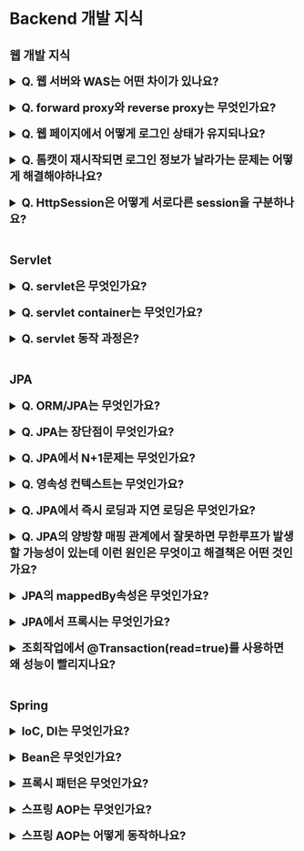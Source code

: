 # Backend 개발 지식

## 웹 개발 지식

<details>
    <summary style="font-size : 20px;"><strong> Q. 웹 서버와 WAS는 어떤 차이가 있나요?</strong></summary></br> 

웹 서버는 정적인 컨텐츠를 처리하며 WAS에 요청을 전달하고 WAS로부터 응답을 클라이언트에게 전달하는 역할을 수행합니다. ex)nginx, apache   

WAS는 웹 서버와 웹 컨테이너가 합쳐진 것으로 비즈니스 로직을 처리하여 동적인 컨텐츠를 제공할 수 있습니다. ex)tomcat, jetty, jboss    

웹 서버와 WAS를 구분하므로서 얻는 장점으로 웹 서버에서 정적인 컨텐츠를 담당하여 WAS에 대한 부하를 줄여줄 수 있으며 WAS에 요청을 전달할 때 로드밸런싱을 수행할 수 있습니다.
</details></br>

<details>
    <summary style="font-size : 20px;"><strong> Q. forward proxy와 reverse proxy는 무엇인가요?</strong></summary></br> 

forward proxy는 클라이언트가 인터넷에 직접 접근하는 것이 아니라 forward proxy 서버에서 요청을 받아 서버와 연결하고 결과를 응답하는 방식입니다.   

reverse proxy는 서버대신 proxy에서 요청을 받아 서버에게 요청을 전달해줍니다. 로드 밸런싱에 활용할 수 있고 서버를 노출하지않으므로서 보안상 이점이 있습니다.   

이 둘의 차이점은 아래와 같습니다.   
- forward proxy는 forward proxy server에서 서버로 요청을 보내므로 클라이언트를 감출 수 있고 reverse proxy는 서버 대신 reverse proxy서버에서 요청을 받아주므로 서버를 감출 수 있습니다.
- forward proxy의 endpoint는 실제 서버의 도메인인 반면, reverse proxy의 endpoint는 reverse proxy 서버 도메인입니다. 

</details></br>

<details>
    <summary style="font-size : 20px;"><strong> Q. 웹 페이지에서 어떻게 로그인 상태가 유지되나요?</strong></summary></br>

http는 stateless한 특징이 있어 이전 연결에 대한 결과를 저장하지 않습니다. 이런 단점을 극복하기 위해 http에서는 쿠키와 세션을 사용해 상태를 저장할 수 있습니다. 보통 클라이언트쪽에서 저장되는 쿠키는 보안상 취약하여 세션을 사용해 사용자의 정보를 서버측에서 관리합니다. 서버는 session id를 통해 사용자를 식별할 수 있으며 session id를 기준으로 로그인 정보를 저장할 수 있습니다. 클라이언트는 매 요청시 session id가 포함된 쿠키를 서버로 전송하므로 로그인 유지가 가능합니다. 

</details></br>

<details>
    <summary style="font-size : 20px;"><strong> Q. 톰캣이 재시작되면 로그인 정보가 날라가는 문제는 어떻게 해결해야하나요?</strong></summary></br>
  
세션 스토어를 메모리로 사용했다면 톰캣이 재시작시 로그인 정보가 날라가는 문제가 있습니다. 또한, 여러 서버로 운영을 할 때 메모리 상의 세션 정보를 공유하기 어렵습니다. 로드 밸런싱의 sticky session을 사용해서 세션이 저장된 동일한 서버에 요청을 보내는게 가능하지만 진정한 의미의 부하 분산이 이뤄지지 않습니다. 별도의 세션 스토어를 사용하면 서버가 셧다운되어도 세션에 대한 정보가 유지되고 클러스터링이 용이하다는 장점이 있습니다. 대표적인 세션 스토어로는 redis가 있습니다.
</details></br>

<details>
    <summary style="font-size : 20px;"><strong> Q. HttpSession은 어떻게 서로다른 session을 구분하나요?</strong></summary></br>
  
세션의 동작과정은 이렇습니다. 최초에 클라이언트의 요청이 들어오면 서버는 새로운 HttpSession객체를 생성하고 unique한 session id를 만듭니다. 응답에서 JSessionId를 key로 session id를 value로 하는 쿠키를 만들어 set-cookie 헤더에 담아 전달합니다. 이후 클라이언트는 session id정보가 포함된 쿠키를 요청에 담아 전송합니다. 서버의 서블릿 컨테이너는 모든 요청에 대해 쿠키로 담긴 JSessionId를 확인하여 저장된 HttpSession객체를 가져옵니다. 이 과정을 통해 클라이언트에 대한 정보를 식별할 수 있습니다.
</details></br>



## Servlet
<details>
    <summary style="font-size : 20px;"><strong> Q. servlet은 무엇인가요?</strong></summary></br>
    
java servlet은 클라이언트 요청에 대한 동적인 처리를 위해 사용되는 프로그램 혹은 사양을 말하며 servlet 컨테이너에 의해 실행되고 관리됩니다.
servlet의 life cycle은 init, service, destroy 3가지로 구분됩니다. 
- init은 서블릿이 최초의 한번만 실행되며 서블릿을 초기화합니다. 
- service는 doGet(), doPost()메서드를 가지고 있으며 클라이언트의 요청을 처리합니다. 
- destory는 servlet이 제거된 상태입니다. 


요청이 들어올 때마다 매번 servlet객체를 만드는 비용이 크기 때문에 init메서드가 호출되면 servlet은 메모리에 저장됩니다.
</details></br>

<details>
    <summary style="font-size : 20px;"><strong> Q. servlet container는 무엇인가요?</strong></summary></br>

servlet container는 http요청을 받아 servlet을 실행시키고 결과를 클라이언트에 응답하는 기능을 제공하는 컴포넌트입니다. servelt container의 역할은 다음과 같습니다.
- servlet을 실행하고 생명주기를 관리
- 멀티 스레딩을 관리하여 클라이언트의 여러 요청을 처리
- 웹 서버(nginx, apache..)와 통신을 지원  
대표적인 container로 tomcat, jetty, jboss등이 있습니다.
</details></br>

<details>
    <summary style="font-size : 20px;"><strong> Q. servlet 동작 과정은?</strong></summary></br>
    
1. 클라이언트가 요청을 전송하면 servlet container에서 HttpServletRequest, HttpServletResponse를 생성합니다.
2. web.xml파일을 확인하여 어떤 서블릿에 대한 요청인지 구분합니다.
3. 컨테이너는 service()메서드를 호출하여 요청 메서드에 따라 doGet() 또는 doPost()를 호출합니다.
4. doGet(), doPost()메서드에서 요청을 처리하여 HttpServletResponse객체에 응답을 전달합니다.
5. 응답이 완료되면 HttpServletRequest, HttpServletResponse객체는 소멸됩니다.
</details></br>


## JPA
<details>
    <summary style="font-size : 20px;"><strong> Q. ORM/JPA는 무엇인가요?</strong></summary></br>
    
ORM은 object relational mapping의 약자로 객체와 데이터베이스간 데이터를 매핑해주는 기법입니다.

JPA는 자바 ORM에 대한 API 표준 명세입니다. 대표적인 구현체로 hibernate가 있습니다.
</details></br>
    
<details>
    <summary style="font-size : 20px;"><strong> Q. JPA는 장단점이 무엇인가요?</strong></summary></br>
   
**장점**  
**생산성**  
JPA를 사용하면 자바 컬렉션에 객체를 저장하듯이 JPA에 저장할 객체를 전달하면됩니다. SQL을 작성하고 JDBC API를 사용하는 반복적인 일을 JPA에서 대신해준다. 

**유지보수**   
유지 보수 측면에서는 SQL의존적인 개발은 엔티티 컬럼이 변경되는 상황에서 연관된 모든 SQL문을 수정해야하고 결과를 매핑하기 위한 JDBC API도 변경해야합니다. JPA는 이러한 과정을 대신 처리해줍니다.

**패러다임 불일치 문제 해결**    
데이터 베이스는 데이터 중심으로 구조화되어있어 객체 지향 언어와 패러다임 불일치 문제가 발생합니다. JPA는 데이터 베이스에 맞춰 데이터를 저장하기위해
객체를 매핑하는 과정에서 드는 비용을 없애 좀 더 객체지향적인 개발이 가능하게 합니다.

**DB벤더 교체 용이성**   
SQL의존적인 개발은 DB벤더마다 문법이 다르기 때문에 다른 데이터베이스로 변경하는 작업이 쉽지않습니다. JPA는 데이터베이스와 애플리케이션 사이에서 추상화 계층을 제공하므로 변경 작업이 비교적 간편합니다,

**단점**
JPA의 단점은 복잡한 통계 쿼리를 처리하기 어려운 특성이있고, 실제로 어떤 쿼리가 실행될지 알 수 없으며, N+1문제, 등이 발생할 수 있습니다.
</details></br>

<details>
    <summary style="font-size : 20px;"><strong> Q. JPA에서 N+1문제는 무엇인가요?</strong></summary></br>
    
N+1문제는 다른 테이블을 Join해서 가져오지않고 일일히 select문을 통해 join된 결과를 만들어내는 문제입니다. 

**원인**   
N+1문제는 1:N관계에서 JPQL을 사용할 때 발생할 수 있습니다.

먼저, JPQL의 동작 과정은 아래와 같습니다.
1. JPQL을 호출하면 데이터베이스에 우선적으로 조회합니다.
2. 조회한 값을 영속성 컨텍스트에 저장합니다.
3. 영속성 컨텍스트에 조회할 때 이미 존재하는 데이터가 있다면 데이터를 버립니다.
JPQL은 이러한 동작 과정에서 연관 관계를 고려하지 않고 SQL문을 생성합니다. 이후 JPA에서 글로벌 fetch전략을 적용시킵니다. 
Eager모드가 적용되어 있다면 JPA에서는 즉시 연관 관계를 만들어주기위해 select문에 N번 실행됩니다.
Lazy모드는 당장 N+1문제가 발생하지 않지만 연관된 관계를 참조하려할 때 JPA에서는 연관 관계를 만들기위해 조회가 이뤄집니다. 
 
 **해결책**
 1. fetch join : fetch join은 즉시 연관 엔티티를 가져오도록 할 수 있습니다. SQL자체에서 연관 엔티티를 가져오도록 강제합니다. fetch join은 inner join을 사용해서 연관 관계를 만들어냅니다.
 2. @EntityGraph : EntityGraph를 사용하면 명시적으로 가져올 엔티티를 정할 수 있습니다. EntityGraph는 Outer join을 사용해서 연관 관계를 만들어냅니다.

 이 두가지 방법은 카테시안 곱이 발생해서 데이터의 중복이 발생합니다. 이를 해결하기위해 distinct로 조회하거나 자료구조로 set을 사용할 수 있습니다.
 
 3. batch size : OneToMany관계에 batch size를 설정해서 한번에 불러올 데이터 수를 지정할 수 있습니다. where in구문을 사용하기 때문에 join이 사용되지 않지만 N+1문제를 해결할 수 있습니다.

</details></br>

<details>
    <summary style="font-size : 20px;"><strong> Q. 영속성 컨텍스트는 무엇인가요?</strong></summary></br>
    
영속성 컨텍스트는 엔티티를 영구 저장하는 환경입니다. 엔티티 매니저로 엔티티를 저장하거나 조회하면 영속성 컨텍스트에서 엔티티를 보관하고 저장합니다.
영속성의 생명주기는 비영속, 영속, 준영속, 삭제로 4가지가 있습니다.   
**비영속 상태**는 엔티티의 객체는 생성되었지만 아직 저장하지 않아 영속성 컨텍스트나 데이터베이스와 관련 없는 상태를 말합니다.    
**영속 상태**는 영속성 컨텍스트가 관리하는 상태를 말합니다.   
**준영속 상태**는 영속성 상태인 엔티티를 더이상 영속성 컨텍스트에서 관리하지않는 상태입니다. 준영속상태는 1차캐시부터 쓰기 지연 저장소까지 해당 엔티티를 관리하기 위한 모든 정보가 제거됩니다.    
**삭제**는 엔티티가 영속성 컨텍스트와 데이터베이스에서 삭제된 상태입니다.       

영속성 컨텍스트는 엔티티의 식별자(@Id)를 통해 구분합니다. 따라서 영속 상태는 반드시 식별자가 있어야합니다. 
영속성이 데이터베이스와 동기화하는 과정은 보통 트랜잭션이 커밋되는 순간이며 이를 flush라고합니다.
영속성은 1차 캐시, 동일성 보장, 변경 감지, 쓰기 지연등의 장점이있습니다.  

**1차 캐시**  
영속화가 된 엔티티는 1차 캐시에 저장되어 관리되며 1차 캐시에 존재한다면 데이터 베이스를 조회하지 않고 조회가 가능하므로 성능상 이점이 있습니다. 동일한 엔티티를 여러번 조회해도 
1차 캐시에 있는 값을 반환하여 각각의 엔티티는 동일성을 보장합니다.  
**쓰기 지연**  
엔티티 매니저는 트랜잭션이 커밋되기 전까지 엔티티를 데이터베이스에 저장하지 않습니다. 내부 쿼리 저장소를 통해 insert SQL을 저장하며 트랜잭션을 커밋할 때 쿼리를 데이터 베이스로 전송합니다.
한번에 쿼리를 전달하므로써 성능상 이점을 얻을 수 있습니다.  
**변경 감지**  
영속성 컨텍스트는 영속상태의 엔티티의 변경을 추적합니다. JPA는 엔티티를 영속성 컨텍스트에 보관할 때 최초의 상태를 스냅샷합니다. 그리고 flush시점에서 스냅샷과 비교하여 변경사항이 감지되면
update 쿼리를 쓰기 지연 저장소에 추가하고 SQL을 데이터베이스로 보냅니다. 따라서 JPA에서는 별도의 update메서드가 존재하지 않습니다.

flush는 엔티티 매니저의 flush()메소드를 직접 호출하거나, 트랜잭션 커밋, JPQL을 실행하므로서 동작하게 할 수 있습니다.


</details></br>

<details>
    <summary style="font-size : 20px;"><strong> Q. JPA에서 즉시 로딩과 지연 로딩은 무엇인가요?</strong></summary></br>
    
JPA는 객체 그래프로 연관된 객체를 탐색합니다. 그러기 위해서는 엔티티에 객체 필드가 존재해야 합니다. 하지만, 사용하는 쿼리에 따라 연관 관계를 참조할 필요가 없을 수도 있습니다.
JPA가 지원하는 즉시로딩은 엔티티를 조회할 때 연관된 객체를 함께 조회하는 것을 말하며, 지연 로딩은 연관된 객체를 함께 조회하지 않고 사용하는 시점에서 조회하는 것을 말합니다.
</details></br>


<details>
    <summary style="font-size : 20px;"><strong> Q. JPA의 양방향 매핑 관계에서 잘못하면 무한루프가 발생할 가능성이 있는데 이런 원인은 무엇이고 해결책은 어떤 것인가요?</strong></summary></br>
    
이런 상황은 보통 엔티티를 JSON으로 변환하려는 상황에서 발생합니다. 회원, 팀이 양방향 관계에 놓여있다고 했을 때 회원 엔티티를 JSON으로 변환 한다고 가정해보겠습니다.
JSON으로 변환과정에서 팀의 엔티티까지 변환시키려고 할 것입니다. 그렇다면 팀에 속한 필드도 JSON으로 변환되는 과정이 필요한데, 
이때 팀에 속한 회원도 JSON으로 변환하려고합니다. 결국에는 팀에서는 회원을, 회원에서는 팀을 JSON으로 변환시키려는 과정에서 무한 루프가 발생합니다.
그래서 보통 dto를 만들고 JSON으로 변환할 데이터만 정의해서 그 dto로 JSON을 만듭니다. 이외에도 JSON라이브러리에서는 무한 루프에 빠지지 않게 하는 어노테이션이나 기능을 제공합니다.
</details></br>


<details>
    <summary style="font-size : 20px;"><strong> JPA의 mappedBy속성은 무엇인가요?</strong></summary></br>
    
먼저, 테이블에서 양방향 관계와 객체의 참조 관계는 차이가 있습니다. 테이블에서는 외래키를 사용하여 양쪽에서 조인을 할 수 있습니다. 하지만 객체는 단방향 참조를 사용합니다. 
양방향을 참조하는 상황에서 객체의 참조는 둘이지만 외래키는 하나인 상황이 발생합니다. 따라서 두 객체중 테이블의 외래키를 관리할 주인을 설정해줘야합니다. 
주인은 외래키의 등록, 수정, 읽기등이 자유롭지만 주인이 아닌 곳에서는 읽기만 가능합니다. mappedBy속성은 외래키를 관리하는 주인을 설정하는 속성입니다. 
주인이 아닌 경우 mappedBy속성을 사용해서 주인을 지정해야합니다.
</details></br>

<details>
    <summary style="font-size : 20px;"><strong> JPA에서 프록시는 무엇인가요?</strong></summary></br>
     
지연 로딩을 사용하기위해 JPA에서는 실제 엔티티 객체 대신 데이터베이스 조회를 지연할 수 있는 가짜 객체가 필요합니다. 이것을 프록시 객체라고 합니다. 
엔티티 매니저에서 getReference()메서드를 사용하면 프록시 객체를 얻을 수 있습니다. 이 프록시 객체는 엔티티의 상속을 통해 만들어진 것으로 실제 엔티티와 겉모습이 같습니다.
프록시 객체에 값을 얻기위해 호출하면 엔티티 정보를 얻어오기위한 DB조회를 조회해 엔티티를 가져옵니다. 이를 프록시 초기화라고합니다. DB조회로 영속성 컨텍스트에 저장된 엔티티를 
프록시 객체가 참조하면서 값을 반환합니다. 이런 원리로 지연 로딩이 가능합니다.
</details></br>

<details>
    <summary style="font-size : 20px;"><strong> 조회작업에서 @Transaction(read=true)를 사용하면 왜 성능이 빨리지나요?</strong></summary></br>

JPA에서는 read=true 속성이 설정되면 영속성 컨텍스트 flush가 발생하지 않습니다. Flush는 영속성 컨텐스트의 변경내용을 데이터 베이스와 동기화하는 작업을 말합니다.
</details></br>

## Spring
<details>
    <summary style="font-size : 20px;"><strong> IoC, DI는 무엇인가요?</strong></summary></br>

DI는 의존성 주입으로 객체를 외부에서 주입하는 방식을 말합니다. 외부에서 객체를 주입 받게되면객체 내부에서 객체를 생성하는 방식보다 유지 보수가 좋습니다. 의존하는 객체가 변경될 시 코드마다 일일히 찾아 수정하지 않아도 외부에서 주입하는 객체만 수정하면됩니다. 스프링의 컨테이너는 사용자가 직접 의존성 주입을 하는 대신 스프링 컨테이너에서 DI를해준다. 이를 제어가 역전되었다고해서 IOC라고 표현합니다.
</details></br>

<details>
    <summary style="font-size : 20px;"><strong> Bean은 무엇인가요?</strong></summary></br>

Spring 컨테이너에서 관리되는 객체를 말합니다. Bean은 xml파일이나 자바 configuration으로 선언할 수 있습니다. 일반적으로 Bean은 singleton으로 관리되며 Prototype으로 지정시 객체 호출시 매번 새롭게 생성됩니다.
</details></br>

<details>
    <summary style="font-size : 20px;"><strong>프록시 패턴은 무엇인가요?</strong></summary></br>

프록시 패턴은 클라이언트의 요청을 프록시 객체로 대신 받아주는 방식입니다.
</details></br>

<details>
    <summary style="font-size : 20px;"><strong>스프링 AOP는 무엇인가요?</strong></summary></br>

OOP의 경우 비즈니스 로직의 모듈화가 핵심이라면 AOP는 인프라, 시스템 관련 부가기능등을 모듈화하여 공통된 기능을 처리하는 방식입니다. AOP가 적용된 대표적인 예시는 @Transactional, @Cacheable이 있습니다.

**Target** : 부가기능을 부여할 대상  
**Aspect** : 관심사를 모듈화 한 것으로 어드바이스와 포인트 컷을 함께 갖고있습니다.  
**Advice** : 실질적으로 부가기능을 담은 구현체  
**JoinPoint** : 어드바이스가 적용될 위치입니다. 스프링에서는 메소드 조인포인트만 제공합니다.
**Point cut** : 부가기능이 적용될 대상을 선정하는 방법  
**Proxy** : 타겟을 감싸서 타겟의 요청을 대신 받아주는 랩핑 오브젝트.   
**Weaving** : 지정된 객체에 aspect를 적용해서 새로운 프록시 객체를 생성하는 과정  

스프링 AOP는 프록시 패턴 기반으로 합니다. 프록시 패턴은 대신 해준다는 개념으로 이해하면된다. 실제 aop가 적용된 객체의 클래스를 확인해보면 proxy가 붙은 객체로 사용됩니다.  
</details></br>

<details>
    <summary style="font-size : 20px;"><strong>스프링 AOP는 어떻게 동작하나요?</strong></summary></br>

스프링 aop는 프록시 패턴의 런타임 위빙 방식을 사용합니다.
스프링 aop는 JDK Dynamic Proxy, CGLIB 두 가지를 사용합니다. 
**JDK Dynamic Proxy** : Proxy Factory에게 타겟의 인터페이스 정보를 넘겨주면 타겟의 인터페이스를 상속한 Proxy 객체를 생성한다. Proxy 객체에서 invocationHandler를 구현하면되는데,  invoke 메서드를 오버라이딩하면서 부가기능을 구현할 수 있습니다. JDK Dynamic Proxy방식은 Java reflection을 사용해 target class의 method를 invoke하며, Advise대상이든 아니든 모든 method call마다 reflection invoke를 실시하므로 성능이 떨어집니다. JDK Dynamic Proxy방식은 interface가 반드시 필요합니다.

**CGLIB** :  CGLIB는 Enhancer라는 클래스를 바탕으로 프록시를 생성합니다. CGLIB Proxy는 Target Class를 상속받아 생성된다. CGLIB방식은 Interface가 필요하지 않습니다. 하지만 상속을 이용하는 만큼, final, private와 같이 overriding이 불가능한경우 사용할 수 없다. @Transactional, @Cacheable같은 어노테이션을 사용할 때 private이 안되는 이유가 이것 때문이다. methodInterceptor를 구현하면되는데, intercept 메서드를 오버라이딩하면서 부가기능을 구현한다. CGLIB방식은 메서드가 최초 호출될 때만 동적으로 Bytecode를 생성하고 다음 호출부터는 재사용하기 때문에 속도가 더 빠르다.

Spring에서 타겟 클래스의 인터페이스 구현 여부에 따라 방식이 달라집니다. Spring boot는 이와 상관없이 CGLIB방식이 default입니다.
</details></br>



